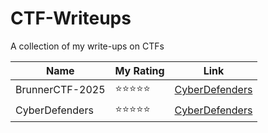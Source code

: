 # CTF-Writeups

A collection of my write-ups on CTFs

| Name            | My Rating | Link                                      |
|-----------------|-----------|-------------------------------------------|
| BrunnerCTF-2025  | ⭐⭐⭐⭐⭐   | [CyberDefenders](https://cyberdefenders.org/dashboard/) |
| CyberDefenders  | ⭐⭐⭐⭐⭐    | [CyberDefenders](https://cyberdefenders.org/dashboard/) |


